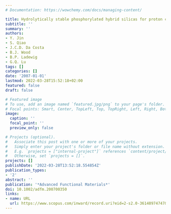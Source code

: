 ```yaml
---
# Documentation: https://wowchemy.com/docs/managing-content/

title: Hydrolytically stable phosphorylated hybrid silicas for proton conduction
subtitle: ''
summary: ''
authors:
- Y. Jin
- S. Qiao
- J.C.D. Da Costa
- B.J. Wood
- B.P. Ladewig
- G.Q. Lu
tags: []
categories: []
date: '2007-01-01'
lastmod: 2022-03-28T15:52:18+02:00
featured: false
draft: false

# Featured image
# To use, add an image named `featured.jpg/png` to your page's folder.
# Focal points: Smart, Center, TopLeft, Top, TopRight, Left, Right, BottomLeft, Bottom, BottomRight.
image:
  caption: ''
  focal_point: ''
  preview_only: false

# Projects (optional).
#   Associate this post with one or more of your projects.
#   Simply enter your project's folder or file name without extension.
#   E.g. `projects = ["internal-project"]` references `content/project/deep-learning/index.md`.
#   Otherwise, set `projects = []`.
projects: []
publishDate: '2022-03-28T13:52:18.554854Z'
publication_types:
- '2'
abstract: ''
publication: '*Advanced Functional Materials*'
doi: 10.1002/adfm.200700350
links:
- name: URL
  url: https://www.scopus.com/inward/record.uri?eid=2-s2.0-36148974747&doi=10.1002%2fadfm.200700350&partnerID=40&md5=acea751696c251edf4a54558638690aa
---
```

